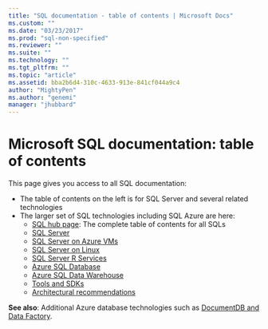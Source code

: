 ```yaml
---
title: "SQL documentation - table of contents | Microsoft Docs"
ms.custom: ""
ms.date: "03/23/2017"
ms.prod: "sql-non-specified"
ms.reviewer: ""
ms.suite: ""
ms.technology: ""
ms.tgt_pltfrm: ""
ms.topic: "article"
ms.assetid: bba2b6d4-310c-4633-913e-841cf044a9c4
author: "MightyPen"
ms.author: "genemi"
manager: "jhubbard"
---
```

# Microsoft SQL documentation: table of contents

This page gives you access to all SQL documentation:

- The table of contents on the left is for SQL Server and several related technologies 
- The larger set of SQL technologies including SQL Azure are here: 
	- [SQL hub page](sql-hub-menu.md): The complete table of contents for all SQLs
	- [SQL Server](sql-hub-menu.md#products-sql-server)
	- [SQL Server on Azure VMs](sql-hub-menu.md#pivot=products&panel=products-sql-server-azure)
	- [SQL Server on Linux](linux/index.md)
	- [SQL Server R Services](advanced-analytics/r-services/index.md)
	- [Azure SQL Database](/azure/sql-database)
	- [Azure SQL Data Warehouse](/azure/sql-data-warehouse)
	- [Tools and SDKs](sql-hub-menu.md#sdktools)
	- [Architectural recommendations](sql-hub-menu.md#architecture)


**See also**: Additional Azure database technologies such as [DocumentDB and Data Factory](/azure/#pivot=services&panel=databases).  

